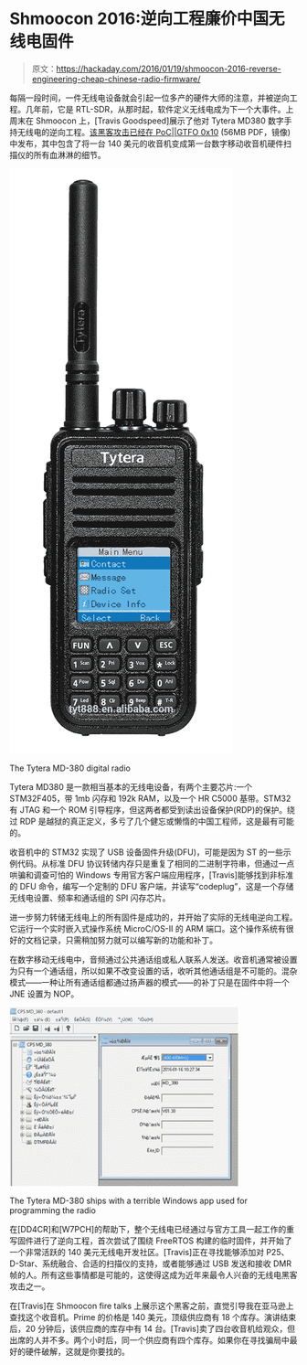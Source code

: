# Shmoocon 2016:逆向工程廉价中国无线电固件

> 原文：<https://hackaday.com/2016/01/19/shmoocon-2016-reverse-engineering-cheap-chinese-radio-firmware/>

每隔一段时间，一件无线电设备就会引起一位多产的硬件大师的注意，并被逆向工程。几年前，它是 RTL-SDR，从那时起，软件定义无线电成为下一个大事件。上周末在 Shmoocon 上，[Travis Goodspeed]展示了他对 Tytera MD380 数字手持无线电的逆向工程。[该黑客攻击已经在 PoC||GTFO 0x10](https://hackaday.com/wp-content/uploads/2016/01/pocorgtfo10.pdf) (56MB PDF，镜像)中发布，其中包含了将一台 140 美元的收音机变成第一台数字移动收音机硬件扫描仪的所有血淋淋的细节。

![Tytera](img/f5b95e4b2257b8c36cd07f3a82be630e.png)

The Tytera MD-380 digital radio

Tytera MD380 是一款相当基本的无线电设备，有两个主要芯片:一个 STM32F405，带 1mb 闪存和 192k RAM，以及一个 HR C5000 基带。STM32 有 JTAG 和一个 ROM 引导程序，但这两者都受到读出设备保护(RDP)的保护。绕过 RDP 是越狱的真正定义，多亏了几个健忘或懒惰的中国工程师，这是最有可能的。

收音机中的 STM32 实现了 USB 设备固件升级(DFU)，可能是因为 ST 的一些示例代码。从标准 DFU 协议转储内存只是重复了相同的二进制字符串，但通过一点哄骗和调查可怕的 Windows 专用官方客户端应用程序，[Travis]能够找到非标准的 DFU 命令，编写一个定制的 DFU 客户端，并读写“codeplug”，这是一个存储无线电设置、频率和通话组的 SPI 闪存芯片。

进一步努力转储无线电上的所有固件是成功的，并开始了实际的无线电逆向工程。它运行一个实时嵌入式操作系统 MicroC/OS-II 的 ARM 端口。这个操作系统有很好的文档记录，只需稍加努力就可以编写新的功能和补丁。

在数字移动无线电中，音频通过公共通话组或私人联系人发送。收音机通常被设置为只有一个通话组，所以如果不改变设置的话，收听其他通话组是不可能的。混杂模式——一种让所有通话组都通过扬声器的模式——的补丁只是在固件中将一个 JNE 设置为 NOP。

![The Tytera MD-830 ships with a terrible Windows app used for programming the radio](img/9f312476117e2f687b22cfb521b02869.png)

The Tytera MD-380 ships with a terrible Windows app used for programming the radio

在[DD4CR]和[W7PCH]的帮助下，整个无线电已经通过与官方工具一起工作的重写固件进行了逆向工程，首次尝试了围绕 FreeRTOS 构建的临时固件，并开始了一个非常活跃的 140 美元无线电开发社区。[Travis]正在寻找能够添加对 P25、D-Star、系统融合、合适的扫描仪的支持，或者能够通过 USB 发送和接收 DMR 帧的人。所有这些事情都是可能的，这使得这成为近年来最令人兴奋的无线电黑客攻击之一。

在[Travis]在 Shmoocon fire talks 上展示这个黑客之前，直觉引导我在亚马逊上查找这个收音机。Prime 的价格是 140 美元，顶级供应商有 18 个库存。演讲结束后，20 分钟后，该供应商的库存中有 14 台。[Travis]卖了四台收音机给观众，但出席的人并不多。两个小时后，同一个供应商有四个库存。如果你在寻找骗局中最好的硬件破解，这就是你要找的。